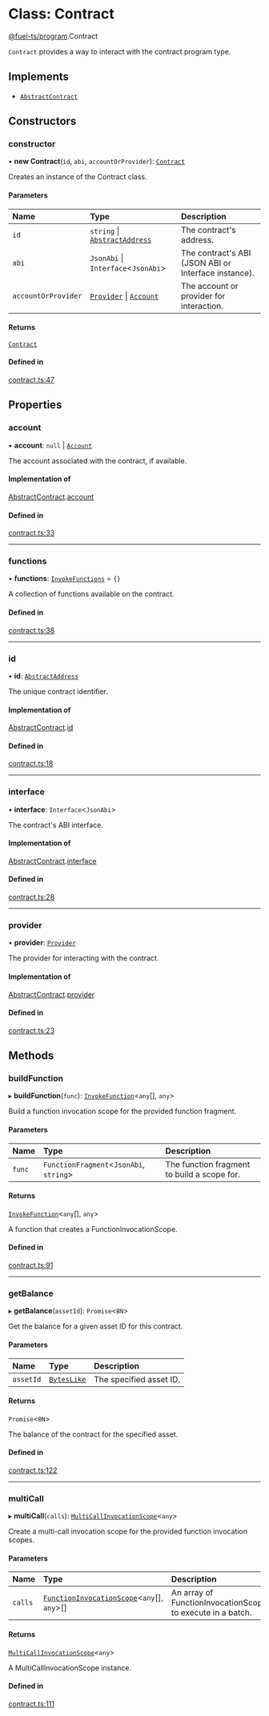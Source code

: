 # Class: Contract

[@fuel-ts/program](/api/Program/index.md).Contract

`Contract` provides a way to interact with the contract program type.

## Implements

- [`AbstractContract`](/api/Interfaces/AbstractContract.md)

## Constructors

### constructor

• **new Contract**(`id`, `abi`, `accountOrProvider`): [`Contract`](/api/Program/Contract.md)

Creates an instance of the Contract class.

#### Parameters

| Name | Type | Description |
| :------ | :------ | :------ |
| `id` | `string` \| [`AbstractAddress`](/api/Interfaces/AbstractAddress.md) | The contract's address. |
| `abi` | `JsonAbi` \| `Interface`&lt;`JsonAbi`\> | The contract's ABI (JSON ABI or Interface instance). |
| `accountOrProvider` | [`Provider`](/api/Account/Provider.md) \| [`Account`](/api/Account/Account.md) | The account or provider for interaction. |

#### Returns

[`Contract`](/api/Program/Contract.md)

#### Defined in

[contract.ts:47](https://github.com/FuelLabs/fuels-ts/blob/719534a2/packages/program/src/contract.ts#L47)

## Properties

### account

• **account**: ``null`` \| [`Account`](/api/Account/Account.md)

The account associated with the contract, if available.

#### Implementation of

[AbstractContract](/api/Interfaces/AbstractContract.md).[account](/api/Interfaces/AbstractContract.md#account)

#### Defined in

[contract.ts:33](https://github.com/FuelLabs/fuels-ts/blob/719534a2/packages/program/src/contract.ts#L33)

___

### functions

• **functions**: [`InvokeFunctions`](/api/Program/InvokeFunctions.md) = `{}`

A collection of functions available on the contract.

#### Defined in

[contract.ts:38](https://github.com/FuelLabs/fuels-ts/blob/719534a2/packages/program/src/contract.ts#L38)

___

### id

• **id**: [`AbstractAddress`](/api/Interfaces/AbstractAddress.md)

The unique contract identifier.

#### Implementation of

[AbstractContract](/api/Interfaces/AbstractContract.md).[id](/api/Interfaces/AbstractContract.md#id)

#### Defined in

[contract.ts:18](https://github.com/FuelLabs/fuels-ts/blob/719534a2/packages/program/src/contract.ts#L18)

___

### interface

• **interface**: `Interface`&lt;`JsonAbi`\>

The contract's ABI interface.

#### Implementation of

[AbstractContract](/api/Interfaces/AbstractContract.md).[interface](/api/Interfaces/AbstractContract.md#interface)

#### Defined in

[contract.ts:28](https://github.com/FuelLabs/fuels-ts/blob/719534a2/packages/program/src/contract.ts#L28)

___

### provider

• **provider**: [`Provider`](/api/Account/Provider.md)

The provider for interacting with the contract.

#### Implementation of

[AbstractContract](/api/Interfaces/AbstractContract.md).[provider](/api/Interfaces/AbstractContract.md#provider)

#### Defined in

[contract.ts:23](https://github.com/FuelLabs/fuels-ts/blob/719534a2/packages/program/src/contract.ts#L23)

## Methods

### buildFunction

▸ **buildFunction**(`func`): [`InvokeFunction`](/api/Program/InvokeFunction.md)&lt;`any`[], `any`\>

Build a function invocation scope for the provided function fragment.

#### Parameters

| Name | Type | Description |
| :------ | :------ | :------ |
| `func` | `FunctionFragment`&lt;`JsonAbi`, `string`\> | The function fragment to build a scope for. |

#### Returns

[`InvokeFunction`](/api/Program/InvokeFunction.md)&lt;`any`[], `any`\>

A function that creates a FunctionInvocationScope.

#### Defined in

[contract.ts:91](https://github.com/FuelLabs/fuels-ts/blob/719534a2/packages/program/src/contract.ts#L91)

___

### getBalance

▸ **getBalance**(`assetId`): `Promise`&lt;`BN`\>

Get the balance for a given asset ID for this contract.

#### Parameters

| Name | Type | Description |
| :------ | :------ | :------ |
| `assetId` | [`BytesLike`](/api/Interfaces/index.md#byteslike) | The specified asset ID. |

#### Returns

`Promise`&lt;`BN`\>

The balance of the contract for the specified asset.

#### Defined in

[contract.ts:122](https://github.com/FuelLabs/fuels-ts/blob/719534a2/packages/program/src/contract.ts#L122)

___

### multiCall

▸ **multiCall**(`calls`): [`MultiCallInvocationScope`](/api/Program/MultiCallInvocationScope.md)&lt;`any`\>

Create a multi-call invocation scope for the provided function invocation scopes.

#### Parameters

| Name | Type | Description |
| :------ | :------ | :------ |
| `calls` | [`FunctionInvocationScope`](/api/Program/FunctionInvocationScope.md)&lt;`any`[], `any`\>[] | An array of FunctionInvocationScopes to execute in a batch. |

#### Returns

[`MultiCallInvocationScope`](/api/Program/MultiCallInvocationScope.md)&lt;`any`\>

A MultiCallInvocationScope instance.

#### Defined in

[contract.ts:111](https://github.com/FuelLabs/fuels-ts/blob/719534a2/packages/program/src/contract.ts#L111)
